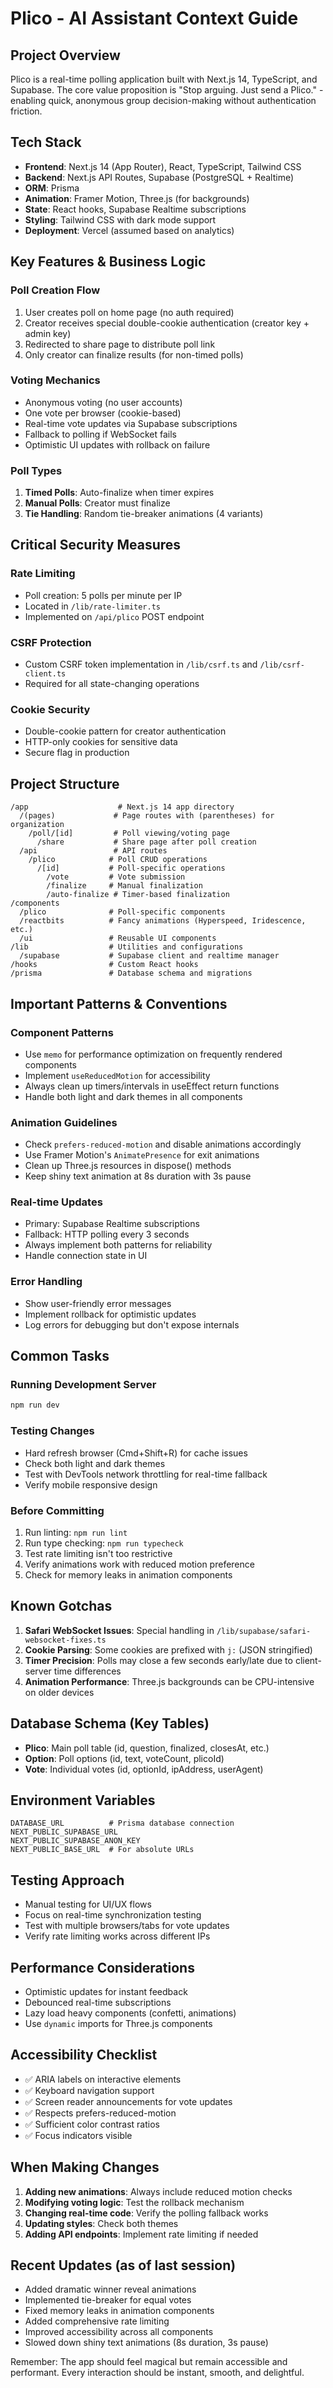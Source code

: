 # Plico - AI Assistant Context Guide

## Project Overview
Plico is a real-time polling application built with Next.js 14, TypeScript, and Supabase. The core value proposition is "Stop arguing. Just send a Plico." - enabling quick, anonymous group decision-making without authentication friction.

## Tech Stack
- **Frontend**: Next.js 14 (App Router), React, TypeScript, Tailwind CSS
- **Backend**: Next.js API Routes, Supabase (PostgreSQL + Realtime)
- **ORM**: Prisma
- **Animation**: Framer Motion, Three.js (for backgrounds)
- **State**: React hooks, Supabase Realtime subscriptions
- **Styling**: Tailwind CSS with dark mode support
- **Deployment**: Vercel (assumed based on analytics)

## Key Features & Business Logic

### Poll Creation Flow
1. User creates poll on home page (no auth required)
2. Creator receives special double-cookie authentication (creator key + admin key)
3. Redirected to share page to distribute poll link
4. Only creator can finalize results (for non-timed polls)

### Voting Mechanics
- Anonymous voting (no user accounts)
- One vote per browser (cookie-based)
- Real-time vote updates via Supabase subscriptions
- Fallback to polling if WebSocket fails
- Optimistic UI updates with rollback on failure

### Poll Types
1. **Timed Polls**: Auto-finalize when timer expires
2. **Manual Polls**: Creator must finalize
3. **Tie Handling**: Random tie-breaker animations (4 variants)

## Critical Security Measures

### Rate Limiting
- Poll creation: 5 polls per minute per IP
- Located in `/lib/rate-limiter.ts`
- Implemented on `/api/plico` POST endpoint

### CSRF Protection
- Custom CSRF token implementation in `/lib/csrf.ts` and `/lib/csrf-client.ts`
- Required for all state-changing operations

### Cookie Security
- Double-cookie pattern for creator authentication
- HTTP-only cookies for sensitive data
- Secure flag in production

## Project Structure
```
/app                    # Next.js 14 app directory
  /(pages)             # Page routes with (parentheses) for organization
    /poll/[id]         # Poll viewing/voting page
      /share           # Share page after poll creation
  /api                 # API routes
    /plico            # Poll CRUD operations
      /[id]           # Poll-specific operations
        /vote         # Vote submission
        /finalize     # Manual finalization
        /auto-finalize # Timer-based finalization
/components
  /plico              # Poll-specific components
  /reactbits          # Fancy animations (Hyperspeed, Iridescence, etc.)
  /ui                 # Reusable UI components
/lib                  # Utilities and configurations
  /supabase           # Supabase client and realtime manager
/hooks                # Custom React hooks
/prisma               # Database schema and migrations
```

## Important Patterns & Conventions

### Component Patterns
- Use `memo` for performance optimization on frequently rendered components
- Implement `useReducedMotion` for accessibility
- Always clean up timers/intervals in useEffect return functions
- Handle both light and dark themes in all components

### Animation Guidelines
- Check `prefers-reduced-motion` and disable animations accordingly
- Use Framer Motion's `AnimatePresence` for exit animations
- Clean up Three.js resources in dispose() methods
- Keep shiny text animation at 8s duration with 3s pause

### Real-time Updates
- Primary: Supabase Realtime subscriptions
- Fallback: HTTP polling every 3 seconds
- Always implement both patterns for reliability
- Handle connection state in UI

### Error Handling
- Show user-friendly error messages
- Implement rollback for optimistic updates
- Log errors for debugging but don't expose internals

## Common Tasks

### Running Development Server
```bash
npm run dev
```

### Testing Changes
- Hard refresh browser (Cmd+Shift+R) for cache issues
- Check both light and dark themes
- Test with DevTools network throttling for real-time fallback
- Verify mobile responsive design

### Before Committing
1. Run linting: `npm run lint`
2. Run type checking: `npm run typecheck`
3. Test rate limiting isn't too restrictive
4. Verify animations work with reduced motion preference
5. Check for memory leaks in animation components

## Known Gotchas

1. **Safari WebSocket Issues**: Special handling in `/lib/supabase/safari-websocket-fixes.ts`
2. **Cookie Parsing**: Some cookies are prefixed with `j:` (JSON stringified)
3. **Timer Precision**: Polls may close a few seconds early/late due to client-server time differences
4. **Animation Performance**: Three.js backgrounds can be CPU-intensive on older devices

## Database Schema (Key Tables)
- **Plico**: Main poll table (id, question, finalized, closesAt, etc.)
- **Option**: Poll options (id, text, voteCount, plicoId)
- **Vote**: Individual votes (id, optionId, ipAddress, userAgent)

## Environment Variables
```
DATABASE_URL          # Prisma database connection
NEXT_PUBLIC_SUPABASE_URL
NEXT_PUBLIC_SUPABASE_ANON_KEY
NEXT_PUBLIC_BASE_URL  # For absolute URLs
```

## Testing Approach
- Manual testing for UI/UX flows
- Focus on real-time synchronization testing
- Test with multiple browsers/tabs for vote updates
- Verify rate limiting works across different IPs

## Performance Considerations
- Optimistic updates for instant feedback
- Debounced real-time subscriptions
- Lazy load heavy components (confetti, animations)
- Use `dynamic` imports for Three.js components

## Accessibility Checklist
- ✅ ARIA labels on interactive elements
- ✅ Keyboard navigation support
- ✅ Screen reader announcements for vote updates
- ✅ Respects prefers-reduced-motion
- ✅ Sufficient color contrast ratios
- ✅ Focus indicators visible

## When Making Changes
1. **Adding new animations**: Always include reduced motion checks
2. **Modifying voting logic**: Test the rollback mechanism
3. **Changing real-time code**: Verify the polling fallback works
4. **Updating styles**: Check both themes
5. **Adding API endpoints**: Implement rate limiting if needed

## Recent Updates (as of last session)
- Added dramatic winner reveal animations
- Implemented tie-breaker for equal votes
- Fixed memory leaks in animation components
- Added comprehensive rate limiting
- Improved accessibility across all components
- Slowed down shiny text animations (8s duration, 3s pause)

Remember: The app should feel magical but remain accessible and performant. Every interaction should be instant, smooth, and delightful.